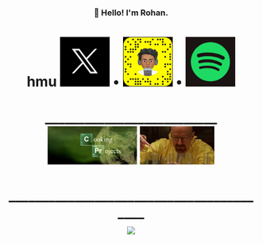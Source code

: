 ### <h3 align="center"></h3>

<!--gifprofile-->

<h3 align="center">👋 Hello! I'm Rohan.</h3>

<h1 align="center">
hmu
<a href="https://twitter.com/liqxmeg"><img src="https://github.com/L1qx/gifprofile/blob/main/X.jpg" width="100" height="100"></img></a> •
<a href="https://www.snapchat.com/add/roh7nn?share_id=hW6nySkvKHQ&locale=en-GB"> <img src="https://github.com/L1qx/gifprofile/blob/main/snap.jpeg" width="100" height="100"></img></a> •
<a href="https://open.spotify.com/user/ijadvlczrnqbc4bikpzcwd118?si=a349ed71003940a9"><img src="https://github.com/L1qx/gifprofile/blob/main/Spotify2.png" width="100" height="100"></img></a>
</h1>

<h1 align="center">
__________________________
<br>
<img src="https://github.com/L1qx/gifprofile/blob/main/cooking.png" width ="180" >
<img src="https://github.com/L1qx/gifprofile/blob/main/walter-white-meth.gif"width ="150" >
</h1>


<h1 align="center">
_________________________________________
<br>
<img src="https://user-images.githubusercontent.com/105118103/186568561-cd47a428-79cb-4832-97d9-d0027885a658.gif" >
</h1>

<br>	




